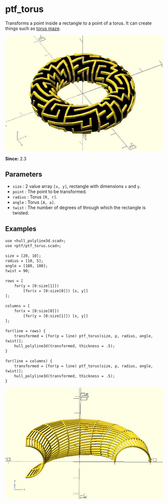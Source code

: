 # ptf_torus

Transforms a point inside a rectangle to a point of a torus. It can create things such as [torus maze](https://github.com/JustinSDK/dotSCAD/blob/master/examples/maze/torus_maze.scad).

![ptf_torus](images/lib2x-ptf_torus-1.JPG)

**Since:** 2.3

## Parameters

- `size` : 2 value array `[x, y]`, rectangle with dimensions `x` and `y`.
- `point` : The point to be transformed.
- `radius` : Torus `[R, r]`.
- `angle` : Torus `[A, a]`.
- `twist` : The number of degrees of through which the rectangle is twisted.

## Examples

    use <hull_polyline3d.scad>;
    use <ptf/ptf_torus.scad>;

    size = [20, 10];
    radius = [10, 5];
    angle = [180, 180];
    twist = 90;

    rows = [
        for(y = [0:size[1]])
            [for(x = [0:size[0]]) [x, y]]
    ];

    columns = [
        for(x = [0:size[0]])
            [for(y = [0:size[1]]) [x, y]]
    ];

    for(line = rows) {
        transformed = [for(p = line) ptf_torus(size, p, radius, angle, twist)];
        hull_polyline3d(transformed, thickness = .5);
    }

    for(line = columns) {
        transformed = [for(p = line) ptf_torus(size, p, radius, angle, twist)];
        hull_polyline3d(transformed, thickness = .5);
    }

![ptf_torus](images/lib2x-ptf_torus-2.JPG)
